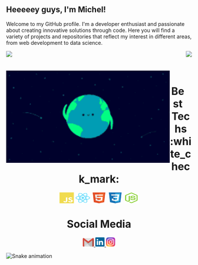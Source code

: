 ## Heeeeey guys, I'm Michel!

Welcome to my GitHub profile. I'm a developer enthusiast and passionate about creating innovative solutions through code. Here you will find a variety of projects and repositories that reflect my interest in different areas, from web development to data science.

<div>
  
  <img height="160em" src="https://github-readme-stats.vercel.app/api?username=M1ch3el2&show_icons=true&theme=dark&include_all_commits=true&count_private=true"/>
  <img align="right" height="160em" src="https://github-readme-stats.vercel.app/api/top-langs/?username=M1ch3el2&layout=compact&langs_count=16&theme=dark"/>
</div>
<br>

<div  align="center"> 
  <div style="display: inline_block"><br>
    <img align="left" height="250" alt="coding-time" src="helloWorld.gif">
    <h1 align="center">Best Techs :white_check_mark:</h1>
    <img align="center" height="30" width="40" alt="js-icon"  src="https://raw.githubusercontent.com/devicons/devicon/master/icons/javascript/javascript-plain.svg">
    <img align="center" height="30" width="40" alt="react-icon" src="https://raw.githubusercontent.com/devicons/devicon/master/icons/react/react-original.svg">
    <img align="center" height="30" width="40" alt="html-icon" src="https://raw.githubusercontent.com/devicons/devicon/master/icons/html5/html5-original.svg">
    <img align="center" height="30" width="40" alt="css-icon" src="https://raw.githubusercontent.com/devicons/devicon/master/icons/css3/css3-original.svg">
    <img align="center" height="30" width="40" alt="nodejs-icon" src="https://raw.githubusercontent.com/devicons/devicon/master/icons/nodejs/nodejs-original.svg">
   </div>
    
  
  <h1 align="center">Social Media</h1>
    <a href = "mailto: michels2v@gmail.com">
      <img width="30" src="gmail.svg">
    </a>
    <a href = "https://www.linkedin.com/in/michel-souza-8a293824b/">
      <img width="25" src="linkedin.svg">
    </a>
    <a href = "https://www.instagram.com/m1ch3el2/">
      <img width="25" src="instagram.png">
    </a>
</div>
  
![Snake animation](https://github.com/M1ch3el2/M1ch3el2/blob/output/github-contribution-grid-snake.svg)
